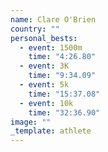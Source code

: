 ```yaml
---
name: Clare O'Brien
country: ""
personal_bests:
  - event: 1500m
    time: "4:26.80"
  - event: 3K
    time: "9:34.09"
  - event: 5k
    time: "15:37.08"
  - event: 10k
    time: "32:36.90"
image: ""
_template: athlete
---
```


